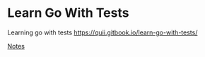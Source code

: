 # Learn Go With Tests 

Learning go with tests https://quii.gitbook.io/learn-go-with-tests/

[Notes](NOTES.md)
